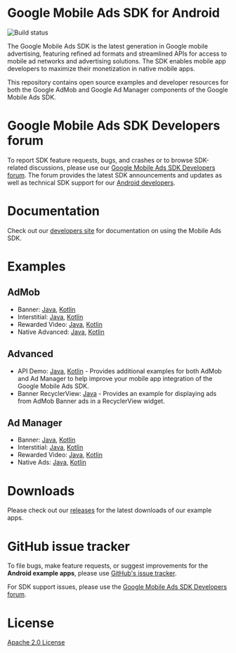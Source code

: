 # Google Mobile Ads SDK for Android

![Build status](https://github.com/googleads/googleads-mobile-android-examples/workflows/Build%20Status/badge.svg?branch=master)


The Google Mobile Ads SDK is the latest generation in Google mobile advertising,
featuring refined ad formats and streamlined APIs for access to mobile ad
networks and advertising solutions. The SDK enables mobile app developers to
maximize their monetization in native mobile apps.

This repository contains open source examples and developer resources for both
the Google AdMob and Google Ad Manager components of the Google Mobile Ads SDK.

# Google Mobile Ads SDK Developers forum

To report SDK feature requests, bugs, and crashes or to browse SDK-related
discussions, please use our [Google Mobile Ads SDK Developers forum](https://groups.google.com/forum/#!forum/google-admob-ads-sdk).
The forum provides the latest SDK announcements and updates as well as
technical SDK support for our [Android developers](https://groups.google.com/forum/#!categories/google-admob-ads-sdk/android).

# Documentation

Check out our [developers site](https://developers.google.com/admob/) for
documentation on using the Mobile Ads SDK.

# Examples

## AdMob

* Banner: [Java](https://github.com/googleads/googleads-mobile-android-examples/tree/master/java/admob/BannerExample), [Kotlin](https://github.com/googleads/googleads-mobile-android-examples/tree/master/kotlin/admob/BannerExample)
* Interstitial: [Java](https://github.com/googleads/googleads-mobile-android-examples/tree/master/java/admob/InterstitialExample), [Kotlin](https://github.com/googleads/googleads-mobile-android-examples/tree/master/kotlin/admob/InterstitialExample)
* Rewarded Video: [Java](https://github.com/googleads/googleads-mobile-android-examples/tree/master/java/admob/RewardedVideoExample), [Kotlin](https://github.com/googleads/googleads-mobile-android-examples/tree/master/kotlin/admob/RewardedVideoExample)
* Native Advanced: [Java](https://github.com/googleads/googleads-mobile-android-examples/tree/master/java/admob/NativeAdvancedExample), [Kotlin](https://github.com/googleads/googleads-mobile-android-examples/tree/master/kotlin/admob/NativeAdvancedExample)

## Advanced

*   API Demo:
    [Java](https://github.com/googleads/googleads-mobile-android-examples/tree/master/java/advanced/APIDemo),
    [Kotlin](https://github.com/googleads/googleads-mobile-android-examples/tree/master/kotlin/advanced/APIDemo) -
    Provides additional examples for both AdMob and Ad Manager to help improve
    your mobile app integration of the Google Mobile Ads SDK.
*   Banner RecyclerView:
    [Java](https://github.com/googleads/googleads-mobile-android-examples/tree/master/java/advanced/BannerRecyclerViewExample) -
    Provides an example for displaying ads from AdMob Banner ads in a
    RecyclerView widget.

## Ad Manager

*   Banner:
    [Java](https://github.com/googleads/googleads-mobile-android-examples/tree/master/java/admanager/BannerExample),
    [Kotlin](https://github.com/googleads/googleads-mobile-android-examples/tree/master/kotlin/admanager/BannerExample)
*   Interstitial:
    [Java](https://github.com/googleads/googleads-mobile-android-examples/tree/master/java/admanager/InterstitialExample),
    [Kotlin](https://github.com/googleads/googleads-mobile-android-examples/tree/master/kotlin/admanager/InterstitialExample)
*   Rewarded Video:
    [Java](https://github.com/googleads/googleads-mobile-android-examples/tree/master/java/admanager/RewardedVideoExample),
    [Kotlin](https://github.com/googleads/googleads-mobile-android-examples/tree/master/kotlin/admanager/RewardedVideoExample)
*   Native Ads:
    [Java](https://github.com/googleads/googleads-mobile-android-examples/tree/master/java/admanager/NativeAdsExample),
    [Kotlin](https://github.com/googleads/googleads-mobile-android-examples/tree/master/kotlin/admanager/NativeAdsExample)

# Downloads

Please check out our [releases](https://github.com/googleads/googleads-mobile-android-examples/releases)
for the latest downloads of our example apps.

# GitHub issue tracker

To file bugs, make feature requests, or suggest improvements for the
**Android example apps**, please use [GitHub's issue tracker](https://github.com/googleads/googleads-mobile-android-examples/issues).

For SDK support issues, please use the [Google Mobile Ads SDK Developers forum](https://groups.google.com/forum/#!forum/google-admob-ads-sdk).

# License

[Apache 2.0 License](http://www.apache.org/licenses/LICENSE-2.0.html)

